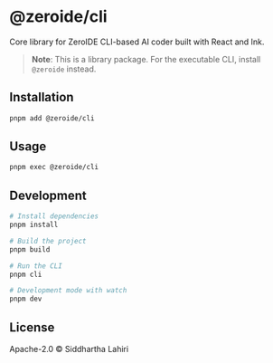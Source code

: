 # @zeroide/cli

Core library for ZeroIDE CLI-based AI coder built with React and Ink.

> **Note**: This is a library package. For the executable CLI, install `@zeroide` instead.

## Installation

```bash
pnpm add @zeroide/cli
```

## Usage

```bash
pnpm exec @zeroide/cli
```

## Development

```bash
# Install dependencies
pnpm install

# Build the project
pnpm build

# Run the CLI
pnpm cli

# Development mode with watch
pnpm dev
```

## License

Apache-2.0 © Siddhartha Lahiri 